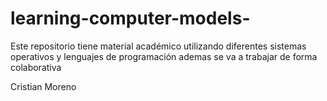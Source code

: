 # learning-computer-models-
Este repositorio tiene material académico utilizando diferentes sistemas operativos y lenguajes de programación 
ademas se va a trabajar de forma colaborativa 

Cristian Moreno